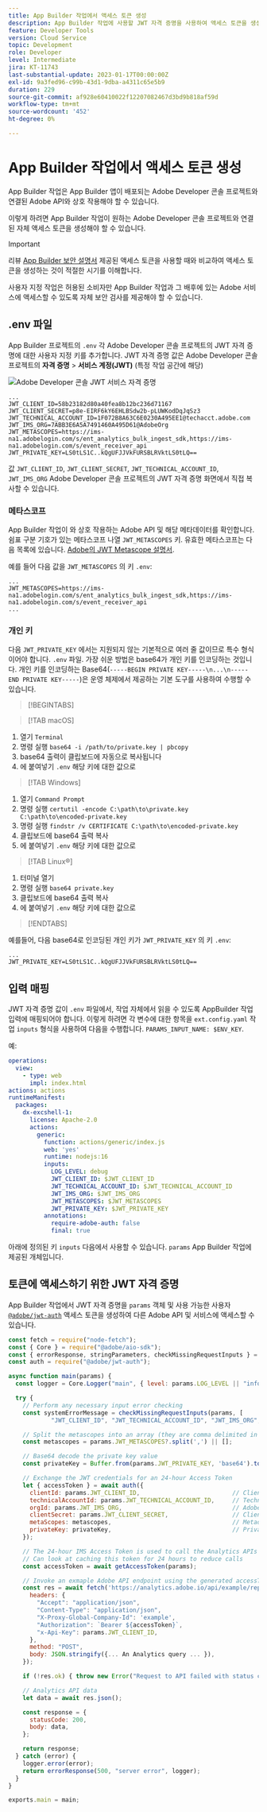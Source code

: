 ```yaml
---
title: App Builder 작업에서 액세스 토큰 생성
description: App Builder 작업에 사용할 JWT 자격 증명을 사용하여 액세스 토큰을 생성하는 방법을 알아봅니다.
feature: Developer Tools
version: Cloud Service
topic: Development
role: Developer
level: Intermediate
jira: KT-11743
last-substantial-update: 2023-01-17T00:00:00Z
exl-id: 9a3fed96-c99b-43d1-9dba-a4311c65e5b9
duration: 229
source-git-commit: af928e60410022f12207082467d3bd9b818af59d
workflow-type: tm+mt
source-wordcount: '452'
ht-degree: 0%

---
```


# App Builder 작업에서 액세스 토큰 생성

App Builder 작업은 App Builder 앱이 배포되는 Adobe Developer 콘솔 프로젝트와 연결된 Adobe API와 상호 작용해야 할 수 있습니다.

이렇게 하려면 App Builder 작업이 원하는 Adobe Developer 콘솔 프로젝트와 연결된 자체 액세스 토큰을 생성해야 할 수 있습니다.

>[!IMPORTANT]
>
> 리뷰 [App Builder 보안 설명서](https://developer.adobe.com/app-builder/docs/guides/security/) 제공된 액세스 토큰을 사용할 때와 비교하여 액세스 토큰을 생성하는 것이 적절한 시기를 이해합니다.
>
> 사용자 지정 작업은 허용된 소비자만 App Builder 작업과 그 배후에 있는 Adobe 서비스에 액세스할 수 있도록 자체 보안 검사를 제공해야 할 수 있습니다.


## .env 파일

App Builder 프로젝트의 `.env` 각 Adobe Developer 콘솔 프로젝트의 JWT 자격 증명에 대한 사용자 지정 키를 추가합니다. JWT 자격 증명 값은 Adobe Developer 콘솔 프로젝트의 __자격 증명__ > __서비스 계정(JWT)__ (특정 작업 공간에 해당)

![Adobe Developer 콘솔 JWT 서비스 자격 증명](./assets/jwt-auth/jwt-credentials.png)

```
...
JWT_CLIENT_ID=58b23182d80a40fea8b12bc236d71167
JWT_CLIENT_SECRET=p8e-EIRF6kY6EHLBSdw2b-pLUWKodDqJqSz3
JWT_TECHNICAL_ACCOUNT_ID=1F072B8A63C6E0230A495EE1@techacct.adobe.com
JWT_IMS_ORG=7ABB3E6A5A7491460A495D61@AdobeOrg
JWT_METASCOPES=https://ims-na1.adobelogin.com/s/ent_analytics_bulk_ingest_sdk,https://ims-na1.adobelogin.com/s/event_receiver_api
JWT_PRIVATE_KEY=LS0tLS1C..kQgUFJJVkFURSBLRVktLS0tLQ==
```

값 `JWT_CLIENT_ID`, `JWT_CLIENT_SECRET`, `JWT_TECHNICAL_ACCOUNT_ID`, `JWT_IMS_ORG` Adobe Developer 콘솔 프로젝트의 JWT 자격 증명 화면에서 직접 복사할 수 있습니다.

### 메타스코프

App Builder 작업이 와 상호 작용하는 Adobe API 및 해당 메타데이터를 확인합니다. 쉼표 구분 기호가 있는 메타스코프 나열 `JWT_METASCOPES` 키. 유효한 메타스코프는 다음 목록에 있습니다. [Adobe의 JWT Metascope 설명서](https://developer.adobe.com/developer-console/docs/guides/authentication/JWT/Scopes/).


예를 들어 다음 값을 `JWT_METASCOPES` 의 키 `.env`:

```
...
JWT_METASCOPES=https://ims-na1.adobelogin.com/s/ent_analytics_bulk_ingest_sdk,https://ims-na1.adobelogin.com/s/event_receiver_api
...
```

### 개인 키

다음 `JWT_PRIVATE_KEY` 에서는 지원되지 않는 기본적으로 여러 줄 값이므로 특수 형식이어야 합니다. `.env` 파일. 가장 쉬운 방법은 base64가 개인 키를 인코딩하는 것입니다. 개인 키를 인코딩하는 Base64(`-----BEGIN PRIVATE KEY-----\n...\n-----END PRIVATE KEY-----`)은 운영 체제에서 제공하는 기본 도구를 사용하여 수행할 수 있습니다.

>[!BEGINTABS]

>[!TAB macOS]

1. 열기 `Terminal`
1. 명령 실행 `base64 -i /path/to/private.key | pbcopy`
1. base64 출력이 클립보드에 자동으로 복사됩니다
1. 에 붙여넣기 `.env` 해당 키에 대한 값으로

>[!TAB Windows]

1. 열기 `Command Prompt`
1. 명령 실행 `certutil -encode C:\path\to\private.key C:\path\to\encoded-private.key`
1. 명령 실행 `findstr /v CERTIFICATE C:\path\to\encoded-private.key`
1. 클립보드에 base64 출력 복사
1. 에 붙여넣기 `.env` 해당 키에 대한 값으로

>[!TAB Linux®]

1. 터미널 열기
1. 명령 실행 `base64 private.key`
1. 클립보드에 base64 출력 복사
1. 에 붙여넣기 `.env` 해당 키에 대한 값으로

>[!ENDTABS]

예를들어, 다음 base64로 인코딩된 개인 키가 `JWT_PRIVATE_KEY` 의 키 `.env`:

```
...
JWT_PRIVATE_KEY=LS0tLS1C..kQgUFJJVkFURSBLRVktLS0tLQ==
```

## 입력 매핑

JWT 자격 증명 값이 `.env` 파일에서, 작업 자체에서 읽을 수 있도록 AppBuilder 작업 입력에 매핑되어야 합니다. 이렇게 하려면 각 변수에 대한 항목을 `ext.config.yaml` 작업 `inputs` 형식을 사용하여 다음을 수행합니다. `PARAMS_INPUT_NAME: $ENV_KEY`.

예:

```yaml
operations:
  view:
    - type: web
      impl: index.html
actions: actions
runtimeManifest:
  packages:
    dx-excshell-1:
      license: Apache-2.0
      actions:
        generic:
          function: actions/generic/index.js
          web: 'yes'
          runtime: nodejs:16
          inputs:
            LOG_LEVEL: debug
            JWT_CLIENT_ID: $JWT_CLIENT_ID
            JWT_TECHNICAL_ACCOUNT_ID: $JWT_TECHNICAL_ACCOUNT_ID
            JWT_IMS_ORG: $JWT_IMS_ORG
            JWT_METASCOPES: $JWT_METASCOPES
            JWT_PRIVATE_KEY: $JWT_PRIVATE_KEY
          annotations:
            require-adobe-auth: false
            final: true
```

아래에 정의된 키 `inputs` 다음에서 사용할 수 있습니다. `params` App Builder 작업에 제공된 개체입니다.


## 토큰에 액세스하기 위한 JWT 자격 증명

App Builder 작업에서 JWT 자격 증명을 `params` 객체 및 사용 가능한 사용자 [`@adobe/jwt-auth`](https://www.npmjs.com/package/@adobe/jwt-auth) 액세스 토큰을 생성하여 다른 Adobe API 및 서비스에 액세스할 수 있습니다.

```javascript
const fetch = require("node-fetch");
const { Core } = require("@adobe/aio-sdk");
const { errorResponse, stringParameters, checkMissingRequestInputs } = require("../utils");
const auth = require("@adobe/jwt-auth");

async function main(params) {
  const logger = Core.Logger("main", { level: params.LOG_LEVEL || "info" });

  try {
    // Perform any necessary input error checking
    const systemErrorMessage = checkMissingRequestInputs(params, [
            "JWT_CLIENT_ID", "JWT_TECHNICAL_ACCOUNT_ID", "JWT_IMS_ORG", "JWT_CLIENT_SECRET", "JWT_METASCOPES", "JWT_PRIVATE_KEY"], []);

    // Split the metascopes into an array (they are comma delimited in the .env file)
    const metascopes = params.JWT_METASCOPES?.split(',') || [];

    // Base64 decode the private key value
    const privateKey = Buffer.from(params.JWT_PRIVATE_KEY, 'base64').toString('utf-8');

    // Exchange the JWT credentials for an 24-hour Access Token
    let { accessToken } = await auth({
      clientId: params.JWT_CLIENT_ID,                          // Client Id
      technicalAccountId: params.JWT_TECHNICAL_ACCOUNT_ID,     // Technical Account Id
      orgId: params.JWT_IMS_ORG,                               // Adobe IMS Org Id
      clientSecret: params.JWT_CLIENT_SECRET,                  // Client Secret
      metaScopes: metascopes,                                  // Metadcopes defining level of access the access token should provide
      privateKey: privateKey,                                  // Private Key to sign the JWT
    });

    // The 24-hour IMS Access Token is used to call the Analytics APIs
    // Can look at caching this token for 24 hours to reduce calls
    const accessToken = await getAccessToken(params);

    // Invoke an exmaple Adobe API endpoint using the generated accessToken
    const res = await fetch('https://analytics.adobe.io/api/example/reports', {
      headers: {
        "Accept": "application/json",
        "Content-Type": "application/json",
        "X-Proxy-Global-Company-Id": 'example',
        "Authorization": `Bearer ${accessToken}`,
        "x-Api-Key": params.JWT_CLIENT_ID,
      },
      method: "POST",
      body: JSON.stringify({... An Analytics query ... }),
    });

    if (!res.ok) { throw new Error("Request to API failed with status code " + res.status);}

    // Analytics API data
    let data = await res.json();

    const response = {
      statusCode: 200,
      body: data,
    };

    return response;
  } catch (error) {
    logger.error(error);
    return errorResponse(500, "server error", logger);
  }
}

exports.main = main;
```
